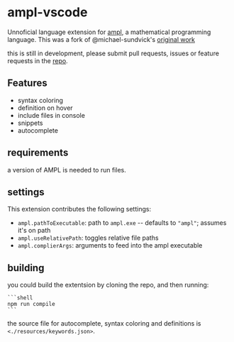 # ampl-vscode

Unnoficial language extension for [ampl](https://ampl.com), a mathematical programming language. This was a fork of  @michael-sundvick's [original work](https://https://github.com/msundvick/ampl)

this is still in development, please submit pull requests, issues or feature requests in the [repo](https://github.com/johan-cho/ampl-vscode.git).

## Features

- syntax coloring
- definition on hover
- include files in console
- snippets
- autocomplete

## requirements

a version of AMPL is needed to run files.

## settings

This extension contributes the following settings:

- `ampl.pathToExecutable`: path to `ampl.exe` -- defaults to `"ampl"`; assumes it's on path
- `ampl.useRelativePath`: toggles relative file paths
- `ampl.complierArgs`: arguments to feed into the ampl executable

## building

you could build the extentsion by cloning the repo, and then running:

    ```shell
    npm run compile
    ```
the source file for autocomplete, syntax coloring and definitions is `<./resources/keywords.json>`.
